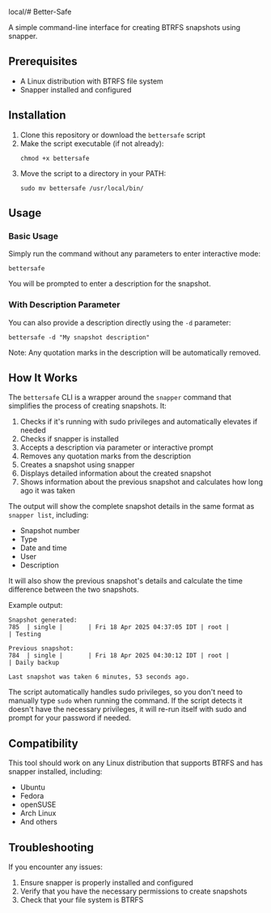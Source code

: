 local/# Better-Safe

A simple command-line interface for creating BTRFS snapshots using snapper.

## Prerequisites

- A Linux distribution with BTRFS file system
- Snapper installed and configured

## Installation

1. Clone this repository or download the `bettersafe` script
2. Make the script executable (if not already):
   ```
   chmod +x bettersafe
   ```
3. Move the script to a directory in your PATH:
   ```
   sudo mv bettersafe /usr/local/bin/
   ```

## Usage

### Basic Usage

Simply run the command without any parameters to enter interactive mode:

```
bettersafe
```

You will be prompted to enter a description for the snapshot.

### With Description Parameter

You can also provide a description directly using the `-d` parameter:

```
bettersafe -d "My snapshot description"
```

Note: Any quotation marks in the description will be automatically removed.

## How It Works

The `bettersafe` CLI is a wrapper around the `snapper` command that simplifies the process of creating snapshots. It:

1. Checks if it's running with sudo privileges and automatically elevates if needed
2. Checks if snapper is installed
3. Accepts a description via parameter or interactive prompt
4. Removes any quotation marks from the description
5. Creates a snapshot using snapper
6. Displays detailed information about the created snapshot
7. Shows information about the previous snapshot and calculates how long ago it was taken

The output will show the complete snapshot details in the same format as `snapper list`, including:
- Snapshot number
- Type
- Date and time
- User
- Description

It will also show the previous snapshot's details and calculate the time difference between the two snapshots.

Example output:
```
Snapshot generated:
785  | single |       | Fri 18 Apr 2025 04:37:05 IDT | root |          | Testing

Previous snapshot:
784  | single |       | Fri 18 Apr 2025 04:30:12 IDT | root |          | Daily backup

Last snapshot was taken 6 minutes, 53 seconds ago.
```

The script automatically handles sudo privileges, so you don't need to manually type `sudo` when running the command. If the script detects it doesn't have the necessary privileges, it will re-run itself with sudo and prompt for your password if needed.

## Compatibility

This tool should work on any Linux distribution that supports BTRFS and has snapper installed, including:

- Ubuntu
- Fedora
- openSUSE
- Arch Linux
- And others

## Troubleshooting

If you encounter any issues:

1. Ensure snapper is properly installed and configured
2. Verify that you have the necessary permissions to create snapshots
3. Check that your file system is BTRFS
